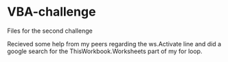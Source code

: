 # VBA-challenge
Files for the second challenge

Recieved some help from my peers regarding the ws.Activate line and did a google search for the ThisWorkbook.Worksheets part of my for loop.

